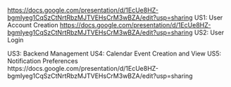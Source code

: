 <https://docs.google.com/presentation/d/1EcUe8HZ-bgmIyeg1CqSzCtNrtRbzMJTVEHsCrM3wBZA/edit?usp=sharing> US1: User Account Creation
<https://docs.google.com/presentation/d/1EcUe8HZ-bgmIyeg1CqSzCtNrtRbzMJTVEHsCrM3wBZA/edit?usp=sharing> US2: User Login
<link to template slide> US3: Backend Management
<https://docs.google.com/presentation/d/1EcUe8HZ-bgmIyeg1CqSzCtNrtRbzMJTVEHsCrM3wBZA/edit?usp=sharing> US4: Calendar Event Creation and View


<link to template slide> US5: Notification Preferences
https://docs.google.com/presentation/d/1EcUe8HZ-bgmIyeg1CqSzCtNrtRbzMJTVEHsCrM3wBZA/edit?usp=sharing

